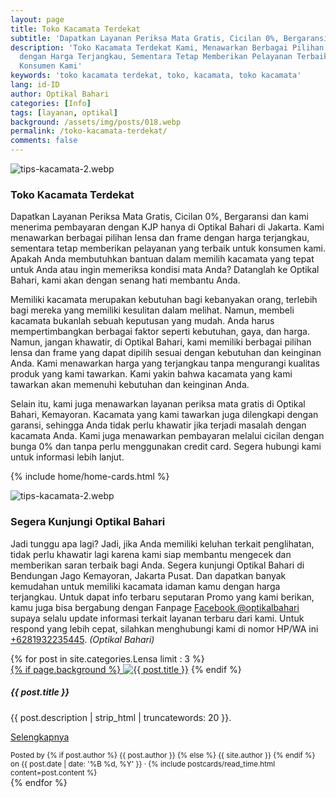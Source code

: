 ```yaml
---
layout: page
title: Toko Kacamata Terdekat
subtitle: 'Dapatkan Layanan Periksa Mata Gratis, Cicilan 0%, Bergaransi'
description: 'Toko Kacamata Terdekat Kami, Menawarkan Berbagai Pilihan Lensa dan Frame
  dengan Harga Terjangkau, Sementara Tetap Memberikan Pelayanan Terbaik Untuk
  Konsumen Kami'
keywords: 'toko kacamata terdekat, toko, kacamata, toko kacamata'
lang: id-ID
author: Optikal Bahari
categories: [Info]
tags: [layanan, optikal]
background: /assets/img/posts/018.webp
permalink: /toko-kacamata-terdekat/
comments: false
---
```


<div class="card shadow p-3 mb-5 bg-white rounded">
    <img src="{{"/assets/img/posts/periksa-mata/periksa-mata-gratis-optikal-bahari-5.webp" | relative_url }}" class="card-img-top" alt="tips-kacamata-2.webp">
    <div class="card-body">
      <h3 class="card-title">Toko Kacamata Terdekat</h3>
      <p class="card-text text-left">
            Dapatkan Layanan Periksa Mata Gratis, Cicilan 0%, Bergaransi dan kami menerima pembayaran dengan KJP hanya di Optikal Bahari di Jakarta. Kami menawarkan berbagai pilihan lensa dan frame dengan harga terjangkau, sementara tetap memberikan pelayanan yang terbaik untuk konsumen kami. Apakah Anda membutuhkan bantuan dalam memilih kacamata yang tepat untuk Anda atau ingin memeriksa kondisi mata Anda? Datanglah ke Optikal Bahari, kami akan dengan senang hati membantu Anda.
        </p>
        <p class="card-text text-left">
            Memiliki kacamata merupakan kebutuhan bagi kebanyakan orang, terlebih bagi mereka yang memiliki kesulitan dalam melihat. Namun, membeli kacamata bukanlah sebuah keputusan yang mudah. Anda harus mempertimbangkan berbagai faktor seperti kebutuhan, gaya, dan harga. Namun, jangan khawatir, di Optikal Bahari, kami memiliki berbagai pilihan lensa dan frame yang dapat dipilih sesuai dengan kebutuhan dan keinginan Anda. Kami menawarkan harga yang terjangkau tanpa mengurangi kualitas produk yang kami tawarkan. Kami yakin bahwa kacamata yang kami tawarkan akan memenuhi kebutuhan dan keinginan Anda.
        </p>
        <p class="card-text text-left">
            Selain itu, kami juga menawarkan layanan periksa mata gratis di Optikal Bahari, Kemayoran. Kacamata yang kami tawarkan juga dilengkapi dengan garansi, sehingga Anda tidak perlu khawatir jika terjadi masalah dengan kacamata Anda. Kami juga menawarkan pembayaran melalui cicilan dengan bunga 0% dan tanpa perlu menggunakan credit card. Segera hubungi kami untuk informasi lebih lanjut.
        </p>
    </div>
</div>

{% include home/home-cards.html %}

<div class="card-deck mb-3">
  <div class="card shadow p-3 mb-5 bg-white rounded">
		  <img src="{{"/assets/img/posts/periksa-mata/periksa-mata-gratis-optikal-bahari-9.webp" | relative_url }}" class="card-img-top" alt="tips-kacamata-2.webp">
    <div class="card-body">
      <h3 class="card-title">Segera Kunjungi Optikal Bahari</h3>
      <p class="card-text text-left">Jadi tunggu apa lagi? Jadi, jika Anda memiliki keluhan terkait penglihatan, tidak perlu khawatir lagi karena kami siap membantu mengecek dan memberikan saran terbaik bagi Anda. Segera kunjungi Optikal Bahari di Bendungan Jago Kemayoran, Jakarta Pusat. Dan dapatkan banyak kemudahan untuk memiliki kacamata idaman kamu dengan harga terjangkau. Untuk dapat info terbaru seputaran Promo yang kami berikan, kamu juga bisa bergabung dengan Fanpage
    <a href="https://www.facebook.com/optikalbahari" id="FBClick" title="Facebook Page Optikal Bahari" class="FacebookPage">Facebook @optikalbahari</a> supaya selalu update informasi terkait layanan terbaru dari kami. Untuk respond yang lebih cepat, silahkan menghubungi kami di nomor HP/WA ini <a href="https://api.whatsapp.com/send?phone=6281932235445&text=Hallo%2C+saya+butuh+informasi+lebih+lanjut+mengenai+Optikal+Bahari" id="WhatsAppClick" class="WhatsAppCall" title="Call WhatsApp">+6281932235445</a>.
    <em>(Optikal Bahari)</em></p>
	</div>
   </div>
</div>

<section id="posts-category">
    <div class="card-deck">
		{% for post in site.categories.Lensa limit : 3 %}
        <div class="card shadow p-3 mb-5 bg-white rounded">
            <a href="{{ post.url | prepend: site.baseurl | replace: '//', '/' }}">
                {% if page.background %}
                    <img src="{{ post.background | prepend: site.baseurl | replace: '//', '/' }}" class="card-img-top" alt="{{ post.title }}"></a>
                {% endif %}
            <div class="card-body">
                <h5 class="card-title">
                    {{ post.title }}
                </h5>
                <p class="card-text text-left">
                    {{ post.description | strip_html | truncatewords: 20 }}.
                </p>
                <p class="card-text text-left">
                    <a class="btn btn-primary rounded-pill" href="{{ post.url | prepend: site.baseurl | replace: '//', '/' }}">Selengkapnya</a>
                </p>
            </div>
            <div class="card-footer">
                <small class="text-muted">
                    Posted by {% if post.author %} {{ post.author }} {% else %} {{ site.author }} {% endif %} on
                    {{ post.date | date: '%B %d, %Y' }} &middot; {% include postcards/read_time.html content=post.content %}
                </small>
            </div>
        </div>
        {% endfor %}
    </div>
</section>
